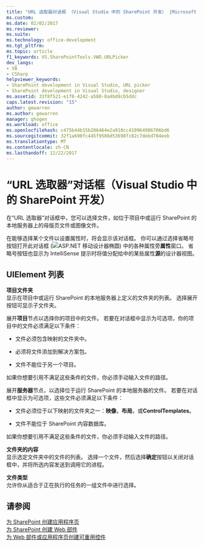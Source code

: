 ```yaml
---
title: "URL 选取器对话框 （Visual Studio 中的 SharePoint 开发） |Microsoft 文档"
ms.custom: 
ms.date: 02/02/2017
ms.reviewer: 
ms.suite: 
ms.technology: office-development
ms.tgt_pltfrm: 
ms.topic: article
f1_keywords: VS.SharePointTools.VWD.URLPicker
dev_langs:
- VB
- CSharp
helpviewer_keywords:
- SharePoint development in Visual Studio, URL picker
- SharePoint development in Visual Studio, designer
ms.assetid: 33f8f521-e1f8-4242-a580-8a4bd9cb5ddc
caps.latest.revision: "15"
author: gewarren
ms.author: gewarren
manager: ghogen
ms.workload: office
ms.openlocfilehash: c475b44b15b206464e2a910cc410964906706bd6
ms.sourcegitcommit: 32f1a690fc445f9586d53698fc82c7debd784eeb
ms.translationtype: MT
ms.contentlocale: zh-CN
ms.lasthandoff: 12/22/2017
---
```

# <a name="url-picker-dialog-box-sharepoint-development-in-visual-studio"></a>“URL 选取器”对话框（Visual Studio 中的 SharePoint 开发）
  在“URL 选取器”对话框中，您可以选择文件，如位于项目中或运行 SharePoint 的本地服务器上的母版页文件或图像文件。  
  
 在能够选择某个文件以设置属性时，将会显示该对话框。 你可以通过选择省略号按钮打开此对话框 (![ASP.NET 移动设计器椭圆](../sharepoint/media/mwellipsis.gif "ASP.NET 移动设计器椭圆")) 中的各种属性旁**属性**窗口。 省略号按钮也显示为 IntelliSense 提示时将值分配给中的某些属性**源**的设计器视图。  
  
## <a name="uielement-list"></a>UIElement 列表  
 **项目文件夹**  
 显示在项目中或运行 SharePoint 的本地服务器上定义的文件夹的列表。 选择展开按钮可显示子文件夹。  
  
 展开**项目**节点以选择你的项目中的文件。 若要在对话框中显示为可选项，你的项目中的文件必须满足以下条件：  
  
-   文件必须包含映射的文件夹中。  
  
-   必须将文件添加到解决方案包。  
  
-   文件不能位于另一个项目。  
  
 如果你想要引用不满足这些条件的文件，你必须手动输入文件的路径。  
  
 展开**服务器**节点，以选择位于运行 SharePoint 的本地服务器的文件。 若要在对话框中显示为可选项，这些文件必须满足以下条件：  
  
-   文件必须位于以下映射的文件夹之一：**映像**，**布局**，或**ControlTemplates**。  
  
-   文件不能位于 SharePoint 内容数据库。  
  
 如果你想要引用不满足这些条件的文件，你必须手动输入文件的路径。  
  
 **文件夹的内容**  
 显示选定文件夹中的文件的列表。 选择一个文件，然后选择**确定**按钮以关闭对话框中，并将所选内容发送到调用它的进程。  
  
 **文件类型**  
 允许你从适合于正在执行的任务的一组文件中进行选择。  
  
## <a name="see-also"></a>请参阅  
 [为 SharePoint 创建应用程序页](../sharepoint/creating-application-pages-for-sharepoint.md)   
 [为 SharePoint 创建 Web 部件](../sharepoint/creating-web-parts-for-sharepoint.md)   
 [为 Web 部件或应用程序页创建可重用控件](../sharepoint/creating-reusable-controls-for-web-parts-or-application-pages.md)   
  
  